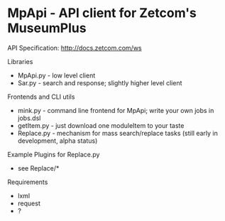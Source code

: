 # MpApi - API client for Zetcom's MuseumPlus

API Specification: http://docs.zetcom.com/ws

Libraries
* MpApi.py   - low level client 
* Sar.py     - search and response; slightly higher level client

Frontends and CLI utils
* mink.py    - command line frontend for MpApi; write your own jobs in jobs.dsl
* getItem.py - just download one moduleItem to your taste
* Replace.py - mechanism for mass search/replace tasks (still early in development, alpha status)

Example Plugins for Replace.py
* see Replace/*

Requirements
* lxml
* request
* ?